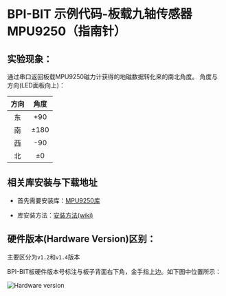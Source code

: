 # BPI-BIT 示例代码-板载九轴传感器MPU9250（指南针）

## 实验现象：

通过串口返回板载MPU9250磁力计获得的地磁数据转化来的南北角度。
角度与方向(LED面板向上)：

|方向|角度|
|:--:|:--:|
|东  |+90 |
|南  |±180|
|西  |-90 |
|北  |±0  |


## 相关库安装与下载地址

- 首先需要安装库：[MPU9250库](https://github.com/BPI-STEAM/MPU9250)

- 库安装方法：[安装方法(wiki)](https://github.com/BPI-STEAM/BPI-BIT-Arduino-IDE/wiki/Install_Lib#arduino-ide%E5%AE%89%E8%A3%85%E5%BA%93)

## 硬件版本(Hardware Version)区别：

主要区分为`v1.2`和`v1.4`版本

BPI-BIT板硬件版本号标注与板子背面右下角，金手指上边。如下图中位置所示：

![Hardware version](/extras/hardware_version.png)